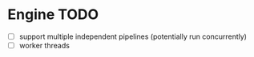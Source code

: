 # Engine TODO

- [ ] support multiple independent pipelines (potentially run concurrently)
- [ ] worker threads
